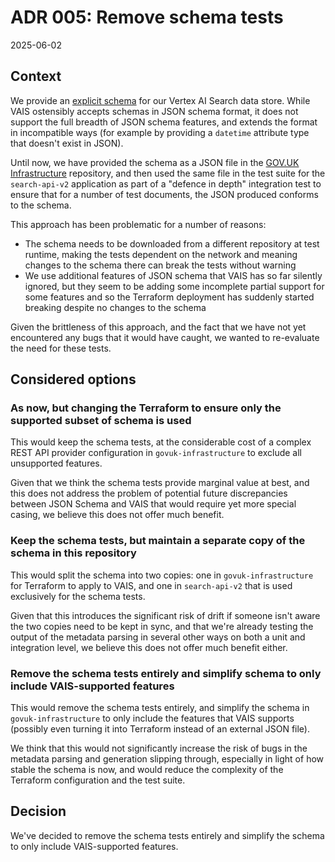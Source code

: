 # ADR 005: Remove schema tests
2025-06-02

## Context
We provide an [explicit schema][schema-doc] for our Vertex AI Search data store. While VAIS
ostensibly accepts schemas in JSON schema format, it does not support the full breadth of JSON
schema features, and extends the format in incompatible ways (for example by providing a `datetime` attribute type that doesn't exist in JSON).

Until now, we have provided the schema as a JSON file in the [GOV.UK Infrastructure][govuk-infra]
repository, and then used the same file in the test suite for the `search-api-v2` application as
part of a "defence in depth" integration test to ensure that for a number of test documents, the
JSON produced conforms to the schema.

This approach has been problematic for a number of reasons:
- The schema needs to be downloaded from a different repository at test runtime, making the tests
  dependent on the network and meaning changes to the schema there can break the tests without
  warning
- We use additional features of JSON schema that VAIS has so far silently ignored, but they seem to
  be adding some incomplete partial support for some features and so the Terraform deployment has
  suddenly started breaking despite no changes to the schema

Given the brittleness of this approach, and the fact that we have not yet encountered any bugs that
it would have caught, we wanted to re-evaluate the need for these tests.

## Considered options
### As now, but changing the Terraform to ensure only the supported subset of schema is used
This would keep the schema tests, at the considerable cost of a complex REST API provider
configuration in `govuk-infrastructure` to exclude all unsupported features.

Given that we think the schema tests provide marginal value at best, and this does not address the
problem of potential future discrepancies between JSON Schema and VAIS that would require yet more
special casing, we believe this does not offer much benefit.

### Keep the schema tests, but maintain a separate copy of the schema in this repository
This would split the schema into two copies: one in `govuk-infrastructure` for Terraform to apply to
VAIS, and one in `search-api-v2` that is used exclusively for the schema tests.

Given that this introduces the significant risk of drift if someone isn't aware the two copies need
to be kept in sync, and that we're already testing the output of the metadata parsing in several
other ways on both a unit and integration level, we believe this does not offer much benefit either.

### Remove the schema tests entirely and simplify schema to only include VAIS-supported features
This would remove the schema tests entirely, and simplify the schema in `govuk-infrastructure` to
only include the features that VAIS supports (possibly even turning it into Terraform instead of an
external JSON file).

We think that this would not significantly increase the risk of bugs in the metadata parsing and
generation slipping through, especially in light of how stable the schema is now, and would reduce
the complexity of the Terraform configuration and the test suite.

## Decision
We've decided to remove the schema tests entirely and simplify the schema to only include
VAIS-supported features.

[schema-doc]: https://cloud.google.com/generative-ai-app-builder/docs/provide-schema
[govuk-infra]: https://github.com/alphagov/govuk-infrastructure/tree/main/terraform/deployments/search-api-v2
